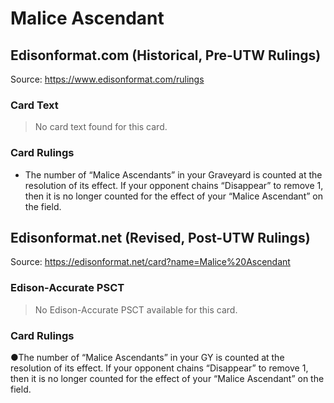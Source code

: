 # Malice Ascendant

## Edisonformat.com (Historical, Pre-UTW Rulings)

Source: https://www.edisonformat.com/rulings

### Card Text

> No card text found for this card.

### Card Rulings

*   The number of “Malice Ascendants” in your Graveyard is counted at the resolution of its effect. If your opponent chains “Disappear” to remove 1, then it is no longer counted for the effect of your “Malice Ascendant” on the field.

## Edisonformat.net (Revised, Post-UTW Rulings)

Source: https://edisonformat.net/card?name=Malice%20Ascendant

### Edison-Accurate PSCT

> No Edison-Accurate PSCT available for this card.

### Card Rulings

●The number of “Malice Ascendants” in your GY is counted at the resolution of its effect. If your opponent chains “Disappear” to remove 1, then it is no longer counted for the effect of your “Malice Ascendant” on the field.
            